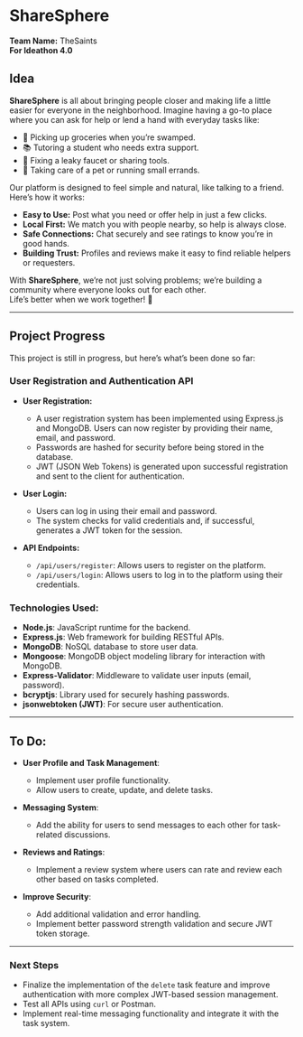 # ShareSphere

**Team Name:** TheSaints  
**For Ideathon 4.0**

## Idea

**ShareSphere** is all about bringing people closer and making life a little easier for everyone in the neighborhood. Imagine having a go-to place where you can ask for help or lend a hand with everyday tasks like:

- 🛒 Picking up groceries when you’re swamped.
- 📚 Tutoring a student who needs extra support.
- 🔧 Fixing a leaky faucet or sharing tools.
- 🐾 Taking care of a pet or running small errands.

Our platform is designed to feel simple and natural, like talking to a friend. Here’s how it works:

- **Easy to Use:** Post what you need or offer help in just a few clicks.
- **Local First:** We match you with people nearby, so help is always close.
- **Safe Connections:** Chat securely and see ratings to know you’re in good hands.
- **Building Trust:** Profiles and reviews make it easy to find reliable helpers or requesters.

With **ShareSphere**, we’re not just solving problems; we’re building a community where everyone looks out for each other.  
Life’s better when we work together! 🤝

---

## Project Progress

This project is still in progress, but here’s what’s been done so far:

### User Registration and Authentication API

- **User Registration:**
  - A user registration system has been implemented using Express.js and MongoDB. Users can now register by providing their name, email, and password.
  - Passwords are hashed for security before being stored in the database.
  - JWT (JSON Web Tokens) is generated upon successful registration and sent to the client for authentication.

- **User Login:**
  - Users can log in using their email and password.
  - The system checks for valid credentials and, if successful, generates a JWT token for the session.

- **API Endpoints:**
  - `/api/users/register`: Allows users to register on the platform.
  - `/api/users/login`: Allows users to log in to the platform using their credentials.

### Technologies Used:

- **Node.js**: JavaScript runtime for the backend.
- **Express.js**: Web framework for building RESTful APIs.
- **MongoDB**: NoSQL database to store user data.
- **Mongoose**: MongoDB object modeling library for interaction with MongoDB.
- **Express-Validator**: Middleware to validate user inputs (email, password).
- **bcryptjs**: Library used for securely hashing passwords.
- **jsonwebtoken (JWT)**: For secure user authentication.

---

## To Do:

- **User Profile and Task Management**:
  - Implement user profile functionality.
  - Allow users to create, update, and delete tasks.
  
- **Messaging System**:
  - Add the ability for users to send messages to each other for task-related discussions.

- **Reviews and Ratings**:
  - Implement a review system where users can rate and review each other based on tasks completed.

- **Improve Security**:
  - Add additional validation and error handling.
  - Implement better password strength validation and secure JWT token storage.

---

### Next Steps

- Finalize the implementation of the `delete` task feature and improve authentication with more complex JWT-based session management.
- Test all APIs using `curl` or Postman.
- Implement real-time messaging functionality and integrate it with the task system.
